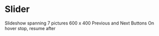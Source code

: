 # Slider
Slideshow spanning 7 pictures 600 x 400
Previous and Next Buttons
On hover stop, resume after
